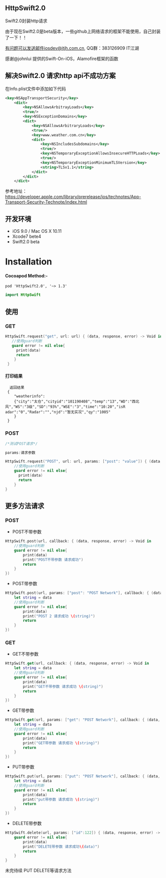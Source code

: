 ## HttpSwift2.0

Swift2.0封装http请求

由于现在Swift2.0是beta版本，一些github上网络请求的框架不能使用，自己封装了一下！！

有问题可以发送邮件iosdev@itjh.com.cn, QQ群：383126909 IT江湖

感谢@johnlui 提供的Swift-On-iOS，Alamofire框架的函数

## 解决Swift2.0 请求http api不成功方案

在Info.plist文件中添加如下代码

```xml
<key>NSAppTransportSecurity</key>
	<dict>
		<key>NSAllowsArbitrayLoads</key>
		<true/>
		<key>NSExceptionDomains</key>
		<dict>
			<key>NSAllowsArbitraryLoads</key>
			<true/>
			<key>www.weather.com.cn</key>
			<dict>
				<key>NSIncludesSubdomains</key>
				<true/>
				<key>NSTemporaryExceptionAllowsInsecureHTTPLoads</key>
				<true/>
				<key>NSTemporaryExceptionMinimumTLSVersion</key>
				<string>TLSv1.1</string>
			</dict>
		</dict>
	</dict>
```
参考地址：https://developer.apple.com/library/prerelease/ios/technotes/App-Transport-Security-Technote/index.html 


## 开发环境
- iOS 9.0 / Mac OS X 10.11
- Xcode7 bete4 
- Swift2.0 beta

Installation
==========================
#### Cocoapod Method:-

`pod 'HttpSwift2.0', '~> 1.3'`


```swift
import HttpSwift
```

## 使用

### GET

```swift
HttpSwift.request("get", url: url) { (data, response, error) -> Void in
   //使用guard判断
   guard error != nil else{
     print(data)
     return
    }
 }
```
#### 打印结果
```shell
  返回结果
 {
    "weatherinfo":
    {"city":"太仓","cityid":"101190408","temp":"13","WD":"西北风","WS":"3级","SD":"93%","WSE":"3","time":"10:20","isR        adar":"0","Radar":"","njd":"暂无实况","qy":"1005"
    }
 }
```
### POST

```swift
/*测试POST请求*/ 

params:请求参数 

HttpSwift.request("POST", url: url, params: ["post": "value"]) { (data, response, error) -> Void in
    //使用guard判断
    guard error != nil else{
      print(data) 
      return
    }
}
```
## 更多方法请求

### POST

- POST不带参数
```swift
HttpSwift.post(url, callback: { (data, response, error) -> Void in
    //使用guard判断
    guard error != nil else{
        print(data)
        print("POST不带参数 请求成功")
        return
    }
})
```
- POST带参数
```swift
HttpSwift.post(url, params: ["post": "POST Network"], callback: { (data, response, error) -> Void in
    let string = data
    //使用guard判断
    guard error != nil else{
        print(data)
        print("POST 2 请求成功 \(string)")
        return
    }
})
```
### GET
- GET不带参数
```swift
HttpSwift.get(url, callback: { (data, response, error) -> Void in
    let string = data
    //使用guard判断
    guard error != nil else{
        print(data)
        print("GET不带参数 请求成功 \(string)")
        return
    }
})
```
- GET带参数
```swift
HttpSwift.get(url, params: ["get": "POST Network"], callback: { (data, response, error) -> Void in
    let string = data
    //使用guard判断
    guard error != nil else{
        print(data)
        print("GET带参数 请求成功 \(string)")
        return
    }
})
```

- PUT带参数
```swift
HttpSwift.put(url, params: ["put": "POST Network"], callback: { (data, response, error) -> Void in
    let string = data
    //使用guard判断
    guard error != nil else{
        print(data)
        print("put带参数 请求成功 \(string)")
        return
    }
})
```

- DELETE带参数
```swift
HttpSwift.delete(url, params: ["id":122]) { (data, response, error) -> Void in
    guard error != nil else{
        print(data)
        print("DELETE带参数 请求成功\(data)")
        return
    }
}
```


未完待续 PUT DELETE等请求方法
